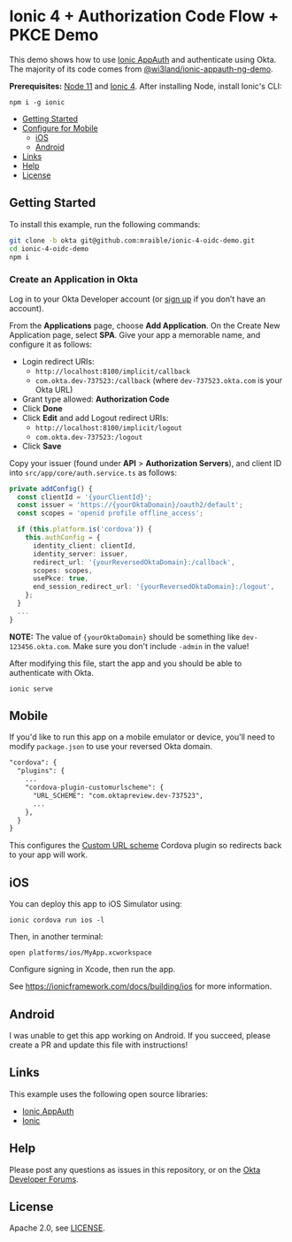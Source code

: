 # Ionic 4 + Authorization Code Flow + PKCE Demo

This demo shows how to use [Ionic AppAuth](https://github.com/wi3land/ionic-appauth) and authenticate using Okta. The majority of its code comes from [@wi3land/ionic-appauth-ng-demo](https://github.com/wi3land/ionic-appauth-ng-demo). 

**Prerequisites:** [Node 11](https://nodejs.org/) and [Ionic 4](https://ionicframework.com/). After installing Node, install Ionic's CLI:

```
npm i -g ionic
```

* [Getting Started](#getting-started)
* [Configure for Mobile](#mobile)
  * [iOS](#ios)
  * [Android](#android)
* [Links](#links)
* [Help](#help)
* [License](#license)

## Getting Started

To install this example, run the following commands:

```bash
git clone -b okta git@github.com:mraible/ionic-4-oidc-demo.git
cd ionic-4-oidc-demo
npm i
```

### Create an Application in Okta

Log in to your Okta Developer account (or [sign up](https://developer.okta.com/signup/) if you don’t have an account).

From the **Applications** page, choose **Add Application**. On the Create New Application page, select **SPA**.
Give your app a memorable name, and configure it as follows:
 
* Login redirect URIs: 
  * `http://localhost:8100/implicit/callback`
  * `com.okta.dev-737523:/callback` (where `dev-737523.okta.com` is your Okta URL)
* Grant type allowed: **Authorization Code**
* Click **Done**
* Click **Edit** and add Logout redirect URIs:
  * `http://localhost:8100/implicit/logout`
  * `com.okta.dev-737523:/logout`
* Click **Save**

Copy your issuer (found under **API** > **Authorization Servers**), and client ID into `src/app/core/auth.service.ts` as follows:

```ts
private addConfig() {
  const clientId = '{yourClientId}';
  const issuer = 'https://{yourOktaDomain}/oauth2/default';
  const scopes = 'openid profile offline_access';

  if (this.platform.is('cordova')) {
    this.authConfig = {
      identity_client: clientId,
      identity_server: issuer,
      redirect_url: '{yourReversedOktaDomain}:/callback',
      scopes: scopes,
      usePkce: true,
      end_session_redirect_url: '{yourReversedOktaDomain}:/logout',
    };
  }
  ...
}
```

**NOTE:** The value of `{yourOktaDomain}` should be something like `dev-123456.okta.com`. Make sure you don't include `-admin` in the value!

After modifying this file, start the app and you should be able to authenticate with Okta.

```
ionic serve
```

## Mobile

If you'd like to run this app on a mobile emulator or device, you'll need to modify `package.json` to use your reversed Okta domain. 

```xml
"cordova": {
  "plugins": {
    ...
    "cordova-plugin-customurlscheme": {
      "URL_SCHEME": "com.oktapreview.dev-737523",
      ...
    },
  }
}
```

This configures the [Custom URL scheme](https://github.com/EddyVerbruggen/Custom-URL-scheme) Cordova plugin so redirects back to your app will work.

## iOS

You can deploy this app to iOS Simulator using:

```shell
ionic cordova run ios -l
```

Then, in another terminal:

```
open platforms/ios/MyApp.xcworkspace
```

Configure signing in Xcode, then run the app.

See <https://ionicframework.com/docs/building/ios> for more information.

## Android

I was unable to get this app working on Android. If you succeed, please create a PR and update this file with instructions!

## Links

This example uses the following open source libraries:

* [Ionic AppAuth](https://github.com/wi3land/ionic-appauth) 
* [Ionic](https://github.com/ionic-team/ionic)

## Help

Please post any questions as issues in this repository, or on the [Okta Developer Forums](https://devforum.okta.com/).

## License

Apache 2.0, see [LICENSE](LICENSE).
